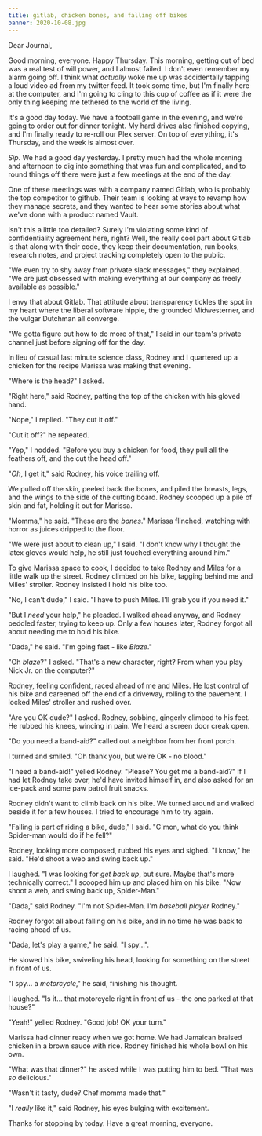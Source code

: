 ```yaml
---
title: gitlab, chicken bones, and falling off bikes
banner: 2020-10-08.jpg
---
```


Dear Journal,

Good morning, everyone.  Happy Thursday.  This morning, getting out of
bed was a real test of will power, and I almost failed.  I don't even
remember my alarm going off.  I think what _actually_ woke me up was
accidentally tapping a loud video ad from my twitter feed.  It took
some time, but I'm finally here at the computer, and I'm going to
cling to this cup of coffee as if it were the only thing keeping me
tethered to the world of the living.

It's a good day today.  We have a football game in the evening, and
we're going to order out for dinner tonight.  My hard drives also
finished copying, and I'm finally ready to re-roll our Plex server.
On top of everything, it's Thursday, and the week is almost over.

_Sip_.  We had a good day yesterday.  I pretty much had the whole
morning and afternoon to dig into something that was fun and
complicated, and to round things off there were just a few meetings at
the end of the day.

One of these meetings was with a company named Gitlab, who is probably
the top competitor to github.  Their team is looking at ways to revamp
how they manage secrets, and they wanted to hear some stories about
what we've done with a product named Vault.

Isn't this a little too detailed?  Surely I'm violating some kind of
confidentiality agreement here, right?  Well, the really cool part
about Gitlab is that along with their code, they keep their
documentation, run books, research notes, and project tracking
completely open to the public.

"We even try to shy away from private slack messages," they explained.
"We are just obsessed with making everything at our company as freely
available as possible."

I envy that about Gitlab.  That attitude about transparency tickles
the spot in my heart where the liberal software hippie, the grounded
Midwesterner, and the vulgar Dutchman all converge.

"We gotta figure out how to do more of that," I said in our team's
private channel just before signing off for the day.

In lieu of casual last minute science class, Rodney and I quartered up
a chicken for the recipe Marissa was making that evening.

"Where is the head?" I asked.

"Right here," said Rodney, patting the top of the chicken with his
gloved hand.

"Nope," I replied.  "They cut it off."

"Cut it off?" he repeated.

"Yep," I nodded.  "Before you buy a chicken for food, they pull all
the feathers off, and the cut the head off."

"_Oh_, I get it," said Rodney, his voice trailing off.

We pulled off the skin, peeled back the bones, and piled the breasts,
legs, and the wings to the side of the cutting board.  Rodney scooped
up a pile of skin and fat, holding it out for Marissa.

"Momma," he said.  "These are the _bones_."  Marissa flinched,
watching with horror as juices dripped to the floor.

"We were just about to clean up," I said.  "I don't know why I thought
the latex gloves would help, he still just touched everything around
him."

To give Marissa space to cook, I decided to take Rodney and Miles for
a little walk up the street.  Rodney climbed on his bike, tagging
behind me and Miles' stroller.  Rodney insisted I hold his bike too.

"No, I can't dude," I said.  "I have to push Miles.  I'll grab you if
you need it."

"But I _need_ your help," he pleaded.  I walked ahead anyway, and
Rodney peddled faster, trying to keep up.  Only a few houses later,
Rodney forgot all about needing me to hold his bike.

"Dada," he said.  "I'm going fast - like _Blaze_."

"Oh _blaze_?" I asked.  "That's a new character, right?  From when you
play Nick Jr. on the computer?"

Rodney, feeling confident, raced ahead of me and Miles.  He lost
control of his bike and careened off the end of a driveway, rolling to
the pavement.  I locked Miles' stroller and rushed over.

"Are you OK dude?" I asked.  Rodney, sobbing, gingerly climbed to his
feet.  He rubbed his knees, wincing in pain.  We heard a screen door
creak open.

"Do you need a band-aid?" called out a neighbor from her front porch.

I turned and smiled.  "Oh thank you, but we're OK - no blood."

"I need a band-aid!" yelled Rodney.  "Please?  You get me a band-aid?"
If I had let Rodney take over, he'd have invited himself in, and also
asked for an ice-pack and some paw patrol fruit snacks.

Rodney didn't want to climb back on his bike.  We turned around and
walked beside it for a few houses.  I tried to encourage him to try
again.

"Falling is part of riding a bike, dude," I said.  "C'mon, what do you
think Spider-man would do if he fell?"

Rodney, looking more composed, rubbed his eyes and sighed.  "I know,"
he said.  "He'd shoot a web and swing back up."

I laughed.  "I was looking for _get back up_, but sure.  Maybe that's
more technically correct."  I scooped him up and placed him on his
bike.  "Now shoot a web, and swing back up, Spider-Man."

"Dada," said Rodney.  "I'm not Spider-Man.  I'm _baseball player_
Rodney."

Rodney forgot all about falling on his bike, and in no time he was
back to racing ahead of us.

"Dada, let's play a game," he said.  "I spy...".

He slowed his bike, swiveling his head, looking for something on the
street in front of us.

"I spy... a _motorcycle_," he said, finishing his thought.

I laughed.  "Is it... that motorcycle right in front of us - the one
parked at that house?"

"Yeah!" yelled Rodney.  "Good job!  OK your turn."

Marissa had dinner ready when we got home.  We had Jamaican braised
chicken in a brown sauce with rice.  Rodney finished his whole bowl on
his own.

"What was that dinner?" he asked while I was putting him to bed.
"That was _so_ delicious."

"Wasn't it tasty, dude?  Chef momma made that."

"I _really_ like it," said Rodney, his eyes bulging with excitement.

Thanks for stopping by today.  Have a great morning, everyone.
